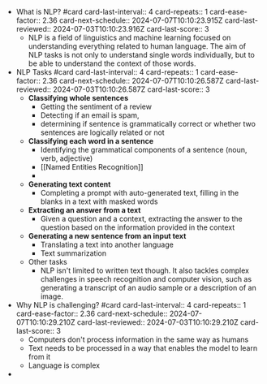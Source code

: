 - What is NLP? #card
  card-last-interval:: 4
  card-repeats:: 1
  card-ease-factor:: 2.36
  card-next-schedule:: 2024-07-07T10:10:23.915Z
  card-last-reviewed:: 2024-07-03T10:10:23.916Z
  card-last-score:: 3
	- NLP is a field of linguistics and machine learning focused on understanding everything related to human language. The aim of NLP tasks is not only to understand single words individually, but to be able to understand the context of those words.
- NLP Tasks #card
  card-last-interval:: 4
  card-repeats:: 1
  card-ease-factor:: 2.36
  card-next-schedule:: 2024-07-07T10:10:26.587Z
  card-last-reviewed:: 2024-07-03T10:10:26.587Z
  card-last-score:: 3
	- **Classifying whole sentences**
		- Getting the sentiment of a review
		- Detecting if an email is spam,
		- determining if sentence is grammatically correct or whether two sentences are logically related or not
	- **Classifying each word in a sentence**
		- Identifying the grammatical components of a sentence (noun, verb, adjective)
		- [[Named Entities Recognition]]
		-
	- **Generating text content**
		- Completing a prompt with auto-generated text, filling in the blanks in a text with masked words
	- **Extracting an answer from a text**
		- Given a question and a context, extracting the answer to the question based on the information provided in the context
	- **Generating a new sentence from an input text**
		- Translating a text into another language
		- Text summarization
	- Other tasks
		- NLP isn't limited to written text though. It also tackles complex challenges in speech recognition and computer vision, such as generating a transcript of an audio sample or a description of an image.
- Why NLP is challenging? #card
  card-last-interval:: 4
  card-repeats:: 1
  card-ease-factor:: 2.36
  card-next-schedule:: 2024-07-07T10:10:29.210Z
  card-last-reviewed:: 2024-07-03T10:10:29.210Z
  card-last-score:: 3
	- Computers don't process information in the same way as humans
	- Text needs to be processed in a way that enables the model to learn from it
	- Language is complex
-
